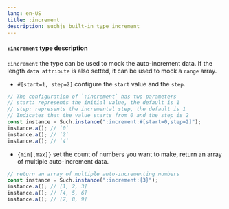 ```yaml
---
lang: en-US
title: :increment
description: suchjs built-in type increment
---
```


#### `:increment` type description <Badge text=">= 1.0.0" />

`:increment` the type can be used to mock the auto-increment data. If the length `data attribute` is also setted, it can be used to mock a `range` array.

- `#[start=1, step=2]` configure the `start` value and the `step`.

```javascript
// The configuration of `:increment` has two parameters
// start: represents the initial value, the default is 1
// step: represents the incremental step, the default is 1
// Indicates that the value starts from 0 and the step is 2
const instance = Such.instance(":increment:#[start=0,step=2]");
instance.a(); // `0`
instance.a(); // `2`
instance.a(); // `4`
```

- `{min[,max]}` set the count of numbers you want to make, return an array of multiple auto-increment data.

```javascript
// return an array of multiple auto-incrementing numbers
const instance = Such.instance(":increment:{3}");
instance.a(); // [1, 2, 3]
instance.a(); // [4, 5, 6]
instance.a(); // [7, 8, 9]
```

